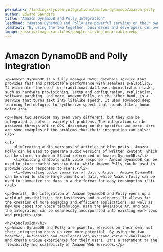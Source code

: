 ```yaml
---
permalink: /landings/system-integrations/amazon-dynamodb/amazon-polly
author: Edward Saunders
title: "Amazon DynamoDB and Polly Integration"
leadhead: "Amazon DynamoDB and Polly are powerful services on their own, but their integration opens up even more potential"
leadtext: "By using the two together, businesses and developers can overcome various challenges and create unique experiences for their users. It's a testament to the flexibility and scalability of Amazon Web Services."
image: /assets/images/articles/people-sitting-near-table.webp
---
```

<div class="arttext">	<h1>Amazon DynamoDB and Polly Integration</h1>
	
	<p>Amazon DynamoDB is a fully managed NoSQL database service that provides fast and predictable performance with seamless scalability. It eliminates the need for traditional database administration tasks, such as hardware provisioning, setup and configuration, replication, software patching, and more. Amazon Polly, on the other hand, is a service that turns text into lifelike speech. It uses advanced deep learning technologies to synthesize speech that sounds like a human voice.</p>

	<p>These two services may seem very different, but they can be integrated to solve a variety of problems. The integration can be achieved through API or SDK, depending on the specific use case. Here are some examples of the problems that their integration can solve:</p>

	<ul>
		<li>Creating audio versions of articles or blog posts - Amazon Polly can be used to generate audio versions of written content, which can be stored in Amazon S3 and referenced in Amazon DynamoDB.</li>
		<li>Building chatbots with voice response - Amazon DynamoDB can be used to store chatbot session data, while Amazon Polly can be used to provide voice responses to users.</li>
		<li>Generating audio summaries of data entries - Amazon DynamoDB can be used to store large amounts of data, while Amazon Polly can be used to summarize the data in audio format for easy consumption.</li>
	</ul>

	<p>Overall, the integration of Amazon DynamoDB and Polly opens up a world of possibilities for businesses and developers. It allows for the creation of more engaging and efficient applications, as well as new use cases for voice technology. With the available API and SDK, the integration can be seamlessly incorporated into existing workflows and projects.</p>

	<h2>Conclusion</h2>
	<p>Amazon DynamoDB and Polly are powerful services on their own, but their integration opens up even more potential. By using the two together, businesses and developers can overcome various challenges and create unique experiences for their users. It's a testament to the flexibility and scalability of Amazon Web Services.</p>

</div>